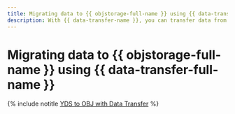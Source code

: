 ```yaml
---
title: Migrating data to {{ objstorage-full-name }} using {{ data-transfer-full-name }}
description: With {{ data-transfer-name }}, you can transfer data from a {{ yds-name }} stream to a {{ objstorage-full-name }} bucket.
---
```


# Migrating data to {{ objstorage-full-name }} using {{ data-transfer-full-name }}

{% include notitle [YDS to OBJ with Data Transfer](../../_tutorials/dataplatform/yds-obj-migration.md) %}
